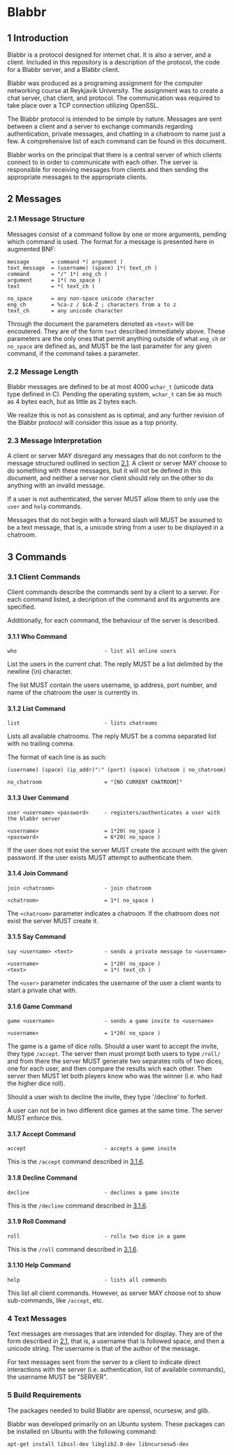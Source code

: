 # Blabbr

## 1 Introduction

Blabbr is a protocol designed for internet chat. It is also a server, and a client. Included in this repository is a description of the protocol, the code for a Blabbr server, and a Blabbr client.

Blabbr was produced as a programing assignment for the computer networking course at Reykjavik University. The assignment was to create a chat server, chat client, and protocol. The communication was required to take place over a TCP connection utilizing OpenSSL.

The Blabbr protocol is intended to be simple by nature. Messages are sent between a client and a server to exchange commands regarding authentication, private messages, and chatting in a chatroom to name just a few. A comprehensive list of each command can be found in this document.

Blabbr works on the principal that there is a central server of which clients connect to in order to communicate with each other. The server is responsible for receiving messages from clients and then sending the appropriate messages to the appropriate clients.

## 2 Messages

### 2.1 Message Structure

Messages consist of a command follow by one or more arguments, pending which command is used. The format for a message is presented here in augmented BNF:

    message       = command *( argument )
    text_message  = (username) (space) 1*( text_ch )
    command       = "/" 1*( eng_ch )
    argument      = 1*( no_space )
    text          = *( text_ch )
    
    no_space      = any non-space unicode character
    eng_ch        = %ca-z / $cA-Z ; characters from a to z
    text_ch       = any unicode character


Through the document the parameters denoted as `<text>` will be encoutered. They are of the form `text` described immediately above. These parameters are the only ones that permit anything outside of what `eng_ch` or `no_space` are defined as, and MUST be the last parameter for any given command, if the command takes a parameter.

### 2.2 Message Length

Blabbr messages are defined to be at most 4000 `wchar_t` (unicode data type defined in C). Pending the operating system, `wchar_t` can be as much as 4 bytes each, but as little as 2 bytes each.

We realize this is not as consistent as is optimal, and any further revision of the Blabbr protocol will consider this issue as a top priority.


### 2.3 Message Interpretation

A client or server MAY disregard any messages that do not conform to the message structured outlined in section [2.1](#21-message-structure). A client or server MAY choose to do something with these messages, but it will not be defined in this document, and neither a server nor client should rely on the other to do anything with an invalid message.

If a user is not authenticated, the server MUST allow them to only use the `user` and `help` commands.

Messages that do not begin with a forward slash will MUST be assumed to be a text message, that is, a unicode string from a user to be displayed in a chatroom.

## 3 Commands

### 3.1 Client Commands

Client commands describe the commands sent by a client to a server. For each command listed, a decription of the command and its arguments are specified. 

Additionally, for each command, the behaviour of the server is described. 

#### 3.1.1 Who Command

    who		                       - list all online users

List the users in the current chat. The reply MUST be a list delimited by the newline (\n) character.

The list MUST contain the users username, ip address, port number, and name of the chatroom the user is currently in.

#### 3.1.2 List Command

    list                           - lists chatrooms

Lists all available chatrooms. The reply MUST be a comma separated list with no trailing comma.
 
The format of each line is as such:

    (username) (space) (ip_addr)":" (port) (space) (chatoom | no_chatroom)
    
    no_chatroom                    = "[NO CURRENT CHATROOM]"

#### 3.1.3 User Command

    user <username> <password>     - registers/authenticates a user with the blabbr server
    
    <username>                     = 1*20( no_space )
    <password>                     = 6*20( no_space )

If the user does not exist the server MUST create the account with the given password. If the user exists MUST attempt to authenticate them.

#### 3.1.4 Join Command

    join <chatroom>                - join chatroom
    
    <chatroom>                     = 1*( no_space )

The `<chatroom>` parameter indicates a chatroom. If the chatroom does not exist the server MUST create it.

#### 3.1.5 Say Command

    say <username> <text>          - sends a private message to <username>
    
    <username>                     = 1*20( no_space )
    <text>                         = 1*( text_ch )

The `<user>` parameter indicates the username of the user a client wants to start a private chat with.

#### 3.1.6 Game Command

    game <username>                - sends a game invite to <username>
    
    <username>                     = 1*20( no_space )


The game is a game of dice rolls. Should a user want to accept the invite, they type `/accept`. The server then must prompt both users to type `/roll/` and from there the server MUST generate two separates rolls of two dices, one for each user, and then compare the results wich each other. Then server then MUST let both players know who was the winner (i.e. who had the higher dice roll).

Should a user wish to decline the invite, they type '/decline' to forfeit.

A user can not be in two different dice games at the same time. The server MUST enforce this.

#### 3.1.7 Accept Command

    accept                         - accepts a game invite

This is the `/accept` command described in [3.1.6](#316-game-command).

#### 3.1.8 Decline Command

    decline                        - declines a game invite

This is the `/decline` command described in [3.1.6](#316-game-command).

#### 3.1.9 Roll Command

    roll                           - rolls two dice in a game

This is the `/roll` command described in [3.1.6](#316-game-command).

#### 3.1.10 Help Command

    help                           - lists all commands

This list all client commands. However, as server MAY choose not to show sub-commands, like `/accept`, etc.

### 4 Text Messages

Text messages are messages that are intended for display. They are of the form described in [2.1](#21-message-structure), that is, a username that is followed space, and then a unicode string. The username is that of the author of the message.

For text messages sent from the server to a client to indicate direct interactions with the server (i.e. authentication, list of available commands), the username MUST be "SERVER".

### 5 Build Requirements

The packages needed to build Blabbr are openssl, ncursesw, and glib.

Blabbr was developed primarily on an Ubuntu system. These packages can be installed on Ubuntu with the following command:

    apt-get install libssl-dev libglib2.0-dev libncursesw5-dev